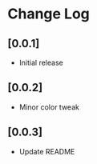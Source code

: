 # Change Log

## [0.0.1]

- Initial release

## [0.0.2]

- Minor color tweak

## [0.0.3]

- Update README
